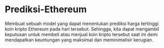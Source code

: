 # Prediksi-Ethereum
Membuat sebuah model yang dapat menentukan prediksi harga tertinggi koin kripto Ethereum pada hari tersebut. Sehingga, kita dapat mengambil keputusan untuk membeli atau menjual koin kripto tersebut saat ini demi mendapatkan keuntungan yang maksimal dan meminimalisir kerugian.
